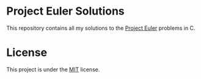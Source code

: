 # Project Euler Solutions

This repository contains all my solutions to the [Project Euler](https://projecteuler.net/) problems in C.

# License

This project is under the [MIT](https://github.com/xemeds/project-euler-solutions/blob/master/LICENSE) license.
